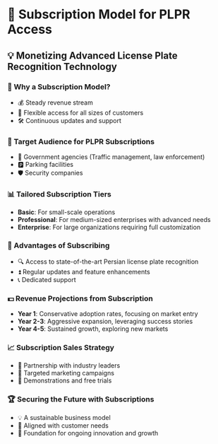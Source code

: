 # 🚀 Subscription Model for PLPR Access
## 💡 Monetizing Advanced License Plate Recognition Technology

### 🤔 Why a Subscription Model?
- 💰 Steady revenue stream
- 🔄 Flexible access for all sizes of customers
- 🛠 Continuous updates and support

### 🎯 Target Audience for PLPR Subscriptions
- 🚓 Government agencies (Traffic management, law enforcement)
- 🅿️ Parking facilities
- 🛡 Security companies

### 📊 Tailored Subscription Tiers
- **Basic**: For small-scale operations
- **Professional**: For medium-sized enterprises with advanced needs
- **Enterprise**: For large organizations requiring full customization

### 🎁 Advantages of Subscribing
- 🔍 Access to state-of-the-art Persian license plate recognition
- ⏫ Regular updates and feature enhancements
- 📞 Dedicated support

### 💵 Revenue Projections from Subscription
- **Year 1**: Conservative adoption rates, focusing on market entry
- **Year 2-3**: Aggressive expansion, leveraging success stories
- **Year 4-5**: Sustained growth, exploring new markets

### 📈 Subscription Sales Strategy
- 🤝 Partnership with industry leaders
- 🎯 Targeted marketing campaigns
- 🎥 Demonstrations and free trials

### 🏆 Securing the Future with Subscriptions
- 💡 A sustainable business model
- 🧩 Aligned with customer needs
- 🌱 Foundation for ongoing innovation and growth
